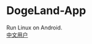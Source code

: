 # DogeLand-App
Run Linux on Android.  
[中文用户](https://github.com/WhiteSky-Team/DogeLand-App/blob/master/README_zh.md)

